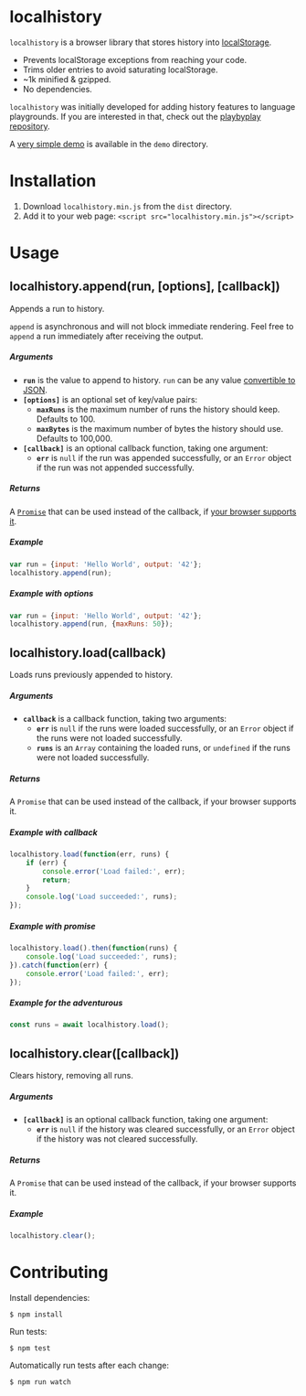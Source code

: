 # localhistory

`localhistory` is a browser library that stores history into [localStorage](https://developer.mozilla.org/en-US/docs/Web/API/Web_Storage_API/Using_the_Web_Storage_API).

* Prevents localStorage exceptions from reaching your code.
* Trims older entries to avoid saturating localStorage.
* ~1k minified & gzipped.
* No dependencies.

`localhistory` was initially developed for adding history features to language playgrounds. If you are interested in that, check out the [playbyplay repository](https://github.com/peferron/playbyplay).

A [very simple demo](https://cdn.rawgit.com/peferron/localhistory/master/demo/index.html) is available in the `demo` directory.

# Installation

1. Download `localhistory.min.js` from the `dist` directory.
2. Add it to your web page: `<script src="localhistory.min.js"></script>`

# Usage

## localhistory.append(run, [options], [callback])

Appends a run to history.

`append` is asynchronous and will not block immediate rendering. Feel free to `append` a run immediately after receiving the output.

##### Arguments

* **`run`** is the value to append to history. `run` can be any value [convertible to JSON](https://developer.mozilla.org/en-US/docs/Web/JavaScript/Reference/Global_Objects/JSON/stringify).
* **`[options]`** is an optional set of key/value pairs:
  * **`maxRuns`** is the maximum number of runs the history should keep. Defaults to 100.
  * **`maxBytes`** is the maximum number of bytes the history should use. Defaults to 100,000.
* **`[callback]`** is an optional callback function, taking one argument:
  * **`err`** is `null` if the run was appended successfully, or an `Error` object if the run was not appended successfully.

##### Returns

A [`Promise`](https://developer.mozilla.org/en-US/docs/Web/JavaScript/Reference/Global_Objects/Promise) that can be used instead of the callback, if [your browser supports it](http://caniuse.com/#feat=promises).

##### Example

```js
var run = {input: 'Hello World', output: '42'};
localhistory.append(run);
```

##### Example with options

```js
var run = {input: 'Hello World', output: '42'};
localhistory.append(run, {maxRuns: 50});
```

## localhistory.load(callback)

Loads runs previously appended to history.

##### Arguments

* **`callback`** is a callback function, taking two arguments:
  * **`err`** is `null` if the runs were loaded successfully, or an `Error` object if the runs were not loaded successfully.
  * **`runs`** is an `Array` containing the loaded runs, or `undefined` if the runs were not loaded successfully.

##### Returns

A `Promise` that can be used instead of the callback, if your browser supports it.

##### Example with callback

```js
localhistory.load(function(err, runs) {
    if (err) {
        console.error('Load failed:', err);
        return;
    }
    console.log('Load succeeded:', runs);
});
```

##### Example with promise

```js
localhistory.load().then(function(runs) {
    console.log('Load succeeded:', runs);
}).catch(function(err) {
    console.error('Load failed:', err);
});
```

##### Example for the adventurous

```js
const runs = await localhistory.load();
```

## localhistory.clear([callback])

Clears history, removing all runs.

##### Arguments

* **`[callback]`** is an optional callback function, taking one argument:
  * **`err`** is `null` if the history was cleared successfully, or an `Error` object if the history was not cleared successfully.

##### Returns

A `Promise` that can be used instead of the callback, if your browser supports it.

##### Example

```js
localhistory.clear();
```

# Contributing

Install dependencies:

```shell
$ npm install
```

Run tests:

```shell
$ npm test
```

Automatically run tests after each change:

```shell
$ npm run watch
```
